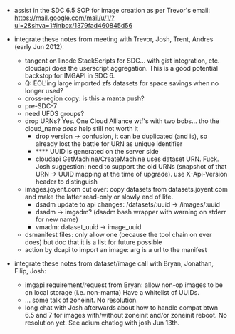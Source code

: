 - assist in the SDC 6.5 SOP for image creation as per
  Trevor's email: https://mail.google.com/mail/u/1/?ui=2&shva=1#inbox/1379fad460845d56
 
- integrate these notes from meeting with Trevor, Josh, Trent, Andres (early Jun 2012):
    - tangent on linode StackScripts for SDC... with gist integration, etc.
      cloudapi does the userscript aggregation. This is a good potential
      backstop for IMGAPI in SDC 6.
    - Q: EOL'ing large imported zfs datasets for space savings when no longer
      used?
    - cross-region copy: is this a manta push?
    - pre-SDC-7
    - need UFDS groups?
    - drop URNs?  Yes. One Cloud Alliance wtf's with two bobs... tho the cloud_name *does* help
      still not worth it
        - drop version -> confusion, it can be duplicated (and is), so already
          lost the battle for URN as unique identifier
        - **** UUID is generated on the server side
        - cloudapi GetMachine/CreateMachine uses dataset URN. Fuck.
          Josh suggestion: need to support the old URNs (snapshot of that
          URN -> UUID mapping at the time of upgrade).
          use X-Api-Version header to distinguish
    - images.joyent.com cut over: copy datasets from datasets.joyent.com and
      make the latter read-only or slowly end of life.
        - dsadm update to api changes: /datasets/:uuid -> /images/:uuid
        - dsadm -> imgadm?  (dsadm bash wrapper with warning on stderr for new name)
        - vmadm: dataset_uuid -> image_uuid
    - dsmanifest files: only allow one (because the tool chain on ever does) but doc that it is a list
      for future possible
    - action by dcapi to import an image: arg is a url to the manifest

- integrate these notes from dataset/image call with Bryan, Jonathan, Filip, Josh:
    - imgapi requirement/request from Bryan: allow non-op images to be on local
      storage (i.e. non-manta) Have a whitelist of UUIDs.
    - ... some talk of zoneinit. No resolution.
    - long chat with Josh afterwards about how to handle compat btwn 6.5 and 7
      for images with/without zoneinit and/or zoneinit reboot. No resolution
      yet. See adium chatlog with josh Jun 13th.

